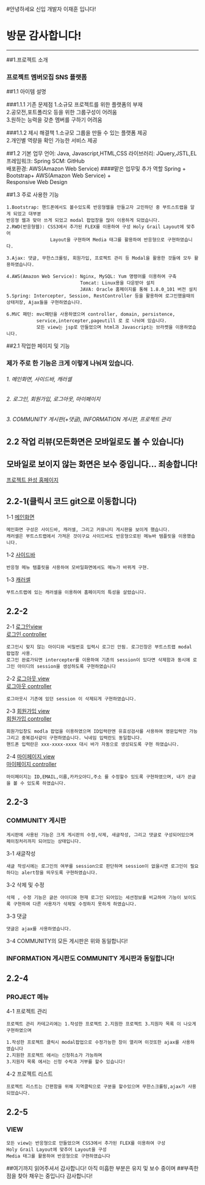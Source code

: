 #안녕하세요 신입 개발자 이재훈 입니다!
# 방문 감사합니다!


---

##1.프로젝트 소개

### 프로젝트 멤버모집 SNS 플랫폼

##1.1 아이템 설명

###1.1.1 기존 문제점
   1.소규모 프로젝트를 위한 플랫폼의 부재  
   2.공모전,포트폴리오 등을 위한 그룹구성이 어려움  
   3.원하는 능력을 갖춘 멤버를 구하기 어려움  

###1.1.2 제시 해결책
   1.소규모 그룹을 만들 수 있는 플랫폼 제공  
   2.개인별 역량을 확인 가능한 서비스 제공



##1.2 기본 업무
	언어: Java, Javascript,HTML,CSS
	라이브러리: JQuery,JSTL,EL
	프레임워크: Spring
	SCM: GitHub  
	배포환경: AWS(Amazon Web Service)
####맡은 업무및 추가 역할 
	Spring + Bootstrap+ AWS(Amazon Web Service) +  
    Responsive Web Design


##1.3 주로 사용한 기능

	1.Bootstrap: 핸드폰에서도 볼수있도록 반응형웹을 만들고자 고민하던 중 부트스트랩을 알게 되었고 대부분
    반응형 웹과 맞아 쓰게 되었고 modal 팝업창을 많이 이용하게 되었습니다.
	2.RWD(반응형웹): CSS3에서 추가된 FLEX를 이용하여 구성 Holy Grail Layout에 맞추어  
					Layout을 구현하며 Media 태그를 활용하여 반응형으로 구현하였습니다.

	3.Ajax: 댓글, 무한스크롤링, 회원가입, 프로젝트 관리 등 Modal을 활용한 것들에 모두 활용하였습니다.
  
	4.AWS(Amazon Web Service): Nginx, MySQL: Yum 명령어를 이용하여 구축 
							   Tomcat: Linux용을 다운받아 설치
							   JAVA: Oracle 홈페이지를 통해 1.8.0_101 버전 설치
	5.Spring: Intercepter, Session, RestController 등을 활용하여 로그인했을때의 상태저장, Ajax들을 구현하였습니다.

	6.MVC 패턴: mvc패턴을 사용하였으며 controller, domain, persistence,
			   service,intercepter,pageutill 로 로 나뉘여 있습니다.
			   모든 view는 jsp로 만들었으며 html과 Javascript는 브라켓을 이용하였습니다.
				 	

	
##2.1 작업한 페이지 및 기능

### 제가 주로 한 기능은 크게 이렇게 나눠져 있습니다.
	
###### 1. 메인화면, 사이드바, 캐러셀 
###### 2. 로그인, 회원가입, 로그아웃, 마이페이지
###### 3. COMMUNITY 게시판(+댓글), INFORMATION 게시판, 프로젝트 관리



## 2.2 작업 리뷰(모든화면은 모바일로도 볼 수 있습니다)
## 모바일로 보이지 않는 화면은 보수 중입니다... 죄송합니다!

[프로젝트 완성 홈페이지](http://35.163.8.198/teamsns/signup/main-page "링크로 바로 이동합니다")

## 2.2-1(클릭시 코드 git으로 이동합니다)
1-1 [메인화면](https://github.com/lipjae/Portfolio/blob/master/TeamSNS/src/main/webapp/WEB-INF/views/signup/main-page.jsp) 

	메인화면 구성은 사이드바, 캐러셀, 그리고 커뮤니티 게시판을 보이게 했습니다.
	캐러셀은 부트스트랩에서 가져온 것이구요 사이드바도 반응형으로된 메뉴바 템플릿을 이용했습니다.
1-2 [사이드바](https://github.com/lipjae/Portfolio/blob/master/TeamSNS/src/main/webapp/WEB-INF/views/signup/main-page.jsp)
	
	반응형 메뉴 템플릿을 사용하여 모바일화면에서도 메뉴가 바뀌게 구현.	

1-3 [캐러셀](https://github.com/lipjae/Portfolio/blob/master/TeamSNS/src/main/webapp/WEB-INF/views/signup/main-page.jsp)

	부트스트랩에 있는 캐러셀을 이용하여 홈페이지의 특성을 살렸습니다.


## 2.2-2
2-1 [로그인view](https://github.com/lipjae/Portfolio/blob/master/TeamSNS/src/main/webapp/WEB-INF/views/signup/main-page.jsp "366행")  
	[로그인 controller](https://github.com/lipjae/Portfolio/blob/master/TeamSNS/src/main/java/edu/hexa/leejaehoon/controller/SignUpController.java "120행")

	로그인시 맞지 않는 아이디와 비밀번호 입력시 로그인 안됨. 로그인창은 부트스트랩 modal 팝업창 사용.
	로그인 완료가되면 intercepter를 이용하여 기존의 session이 있다면 삭제함과 동시에 로그인 아이디의 session을 생성하도록 구현하였습니다

2-2 [로그아웃 view](https://github.com/lipjae/Portfolio/blob/master/TeamSNS/src/main/webapp/WEB-INF/views/signup/main-page.jsp "556행")  
	[로그아웃 controller](https://github.com/lipjae/Portfolio/blob/master/TeamSNS/src/main/webapp/WEB-INF/views/signup/main-page.jsp "120행")
	
	로그아웃시 기존에 있던 session 이 삭제되게 구현하였습니다.

2-3 [회원가입 view](https://github.com/lipjae/Portfolio/blob/master/TeamSNS/src/main/webapp/WEB-INF/views/signup/main-page.jsp "412행")  
	[회원가입 controller](https://github.com/lipjae/Portfolio/blob/master/TeamSNS/src/main/java/edu/hexa/leejaehoon/controller/SignUpController.java "133행")

	회원가입창도 modla 팝업을 이용하였으며 ID입력란엔 유효성검사를 사용하여 영문입력만 가능 그리고 중복검사같이 구현하였습니다. 닉네임 입력란도 동일합니다.
	핸드폰 입력란은 xxx-xxxx-xxxx 대시 바가 자동으로 생성되도록 구현 하였습니다.

2-4 [마이페이지 view](https://github.com/lipjae/Portfolio/blob/master/TeamSNS/src/main/webapp/WEB-INF/views/user/mypage.jsp)  
	[마이페이지 controller](https://github.com/lipjae/Portfolio/blob/master/TeamSNS/src/main/java/edu/penta/hyunsun/controller/MypageController.java)

	마이페이지는 ID,EMAIL,이름,카카오아디,주소 를 수정할수 있도록 구현하였으며, 내가 쓴글을 볼 수 있도록 하였습니다.


## 2.2-3

### COMMUNITY 게시판

	게시판에 사용된 기능은 크게 게시판의 수정,삭제, 새글작성, 그리고 댓글로 구성되어있으며 페이징처리까지 되어있는 상태입니다. 

3-1 새글작성
	
	새글 작성시에는 로그인의 여부를 session으로 판단하며 session이 없을시엔 로그인이 필요하다는 alert창을 띄우도록 구현하였습니다.
	
3-2 삭제 및 수정 
	
	삭제 , 수정 기능은 글쓴 아이디와 현재 로그인 되어있는 세션정보를 비교하여 기능이 보이도록 구현하여 다른 사용자가 삭제및 수정하지 못하게 하였습니다.

3-3 댓글

	댓글은 ajax를 사용하였습니다.

3-4 COMMUNITY의 모든 게시판은 위와 동일합니다!


### INFORMATION 게시판도 COMMUNITY 게시판과 동일합니다!


## 2.2-4 

### PROJECT 메뉴

4-1 프로젝트 관리

	프로젝트 관리 카테고리에는 1.작성한 프로젝트 2.지원한 프로젝트 3.지원자 목록 이 나오게 구현하였으며
	
	1.작성한 프로젝트 클릭시 modal팝업으로 수정가능한 창이 열리며 이것또한 ajax를 사용하였습니다
	2.지원한 프로젝트 에서는 신청취소가 가능하며
	3.지원자 목록 에서는 신청 수락과 거부를 할수 있습니다!

4-2 프로젝트 리스트

	프로젝트 리스트는 간편함을 위해 지역클릭으로 구분을 할수있으며 무한스크롤링,ajax가 사용되었습니다.

## 2.2-5
### VIEW

	모든 view는 반응형으로 만들었으며 CSS3에서 추가된 FLEX를 이용하여 구성
	Holy Grail Layout에 맞추어 Layout을 구성
	Media 태그를 활용하여 반응형으로 구현하였습니다
	
	



##여기까지 읽어주셔서 감사합니다! 아직 미흡한 부분은 유지 및 보수 중이며 
##부족한점을 찾아 채우는 중입니다 감사합니다!
